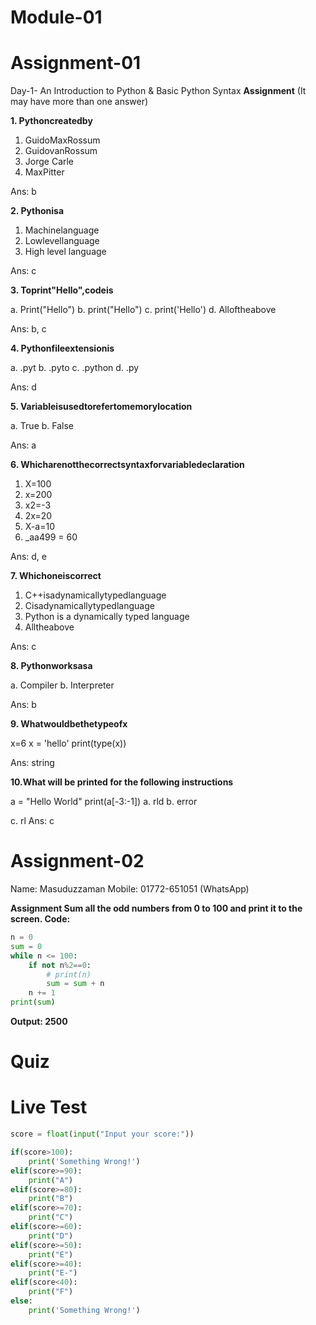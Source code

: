 # Module-01

# Assignment-01

Day-1- An Introduction to Python & Basic Python Syntax
**Assignment** (It may have more than one answer)

**1. Pythoncreatedby**

1. GuidoMaxRossum
2. GuidovanRossum
3. Jorge Carle
4. MaxPitter

Ans: b

**2. Pythonisa**

1. Machinelanguage
2. Lowlevellanguage
3. High level language

Ans: c

**3. Toprint"Hello",codeis**

a. Print("Hello")
b. print("Hello")
c. print('Hello')
d. Alloftheabove

Ans: b, c

**4. Pythonfileextensionis**

a. .pyt
b. .pyto
c. .python
d. .py

Ans: d

**5. Variableisusedtorefertomemorylocation**

a. True
b. False

Ans: a

**6. Whicharenotthecorrectsyntaxforvariabledeclaration**

1. X=100
2. x=200
3. x2=-3
4. 2x=20
5. X-a=10
6. _aa499 = 60

Ans: d, e

**7. Whichoneiscorrect**

1. C++isadynamicallytypedlanguage
2. Cisadynamicallytypedlanguage
3. Python is a dynamically typed language
4. Alltheabove

Ans: c

**8. Pythonworksasa**

a. Compiler
b. Interpreter

Ans: b

**9. Whatwouldbethetypeofx**

x=6
x = 'hello'
print(type(x))

Ans: string

**10.What will be printed for the following instructions**

a = "Hello World"
print(a[-3:-1])
a. rld
b. error

c. rl
Ans: c

# Assignment-02

Name: Masuduzzaman Mobile: 01772-651051 (WhatsApp)

**Assignment
Sum all the odd numbers from 0 to 100 and print it to the screen.
Code:**

```python
n = 0
sum = 0
while n <= 100:
    if not n%2==0:
        # print(n)
        sum = sum + n
    n += 1
print(sum)
```

**Output: 2500**

# Quiz

# Live Test

```python
score = float(input("Input your score:"))

if(score>100):
    print('Something Wrong!')
elif(score>=90):
    print("A")
elif(score>=80):
    print("B")
elif(score>=70):
    print("C")
elif(score>=60):
    print("D")
elif(score>=50):
    print("E")
elif(score>=40):
    print("E-")
elif(score<40):
    print("F")
else:
    print('Something Wrong!')
```
